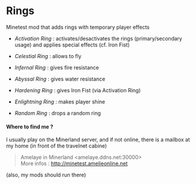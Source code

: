 # Rings
Minetest mod that adds rings with temporary player effects

* _Activation Ring_ : activates/desactivates the rings (primary/secondary usage) and applies special effects (cf. Iron Fist)

* _Celestial Ring_ : allows to fly

* _Infernal Ring_ : gives fire resistance

* _Abyssal Ring_ : gives water resistance

* _Hardening Ring_ : gives Iron Fist (via Activation Ring)

* _Enlightning Ring_ : makes player shine

* _Random Ring_ : drops a random ring

#### Where to find me ?  

I usually play on the Minerland server, and if not online, there is a mailbox at my home (in front of the travelnet cabine)

> Amelaye in Minerland \<amelaye.ddns.net:30000\>  
> More infos : http://minetest.amelieonline.net  

(also, my mods should run there)
